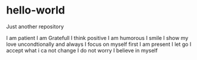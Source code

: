 # hello-world
Just another repository

I am patient
I am Gratefull
I think positive
I am humorous
I smile
I show my love uncondtionally and always
I focus on myself first
I am present
I let go
I accept what i ca not change
I do not worry
I believe in myself
